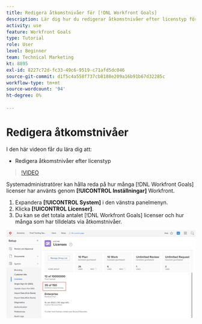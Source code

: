 ```yaml
---
title: Redigera åtkomstnivåer för [!DNL Workfront Goals]
description: Lär dig hur du redigerar åtkomstnivåer efter licenstyp för dina användare i [!DNL Workfront Goals].
activity: use
feature: Workfront Goals
type: Tutorial
role: User
level: Beginner
team: Technical Marketing
kt: 8895
exl-id: 8227c72d-fc33-49c6-9519-c71afd5dc046
source-git-commit: d1f5c4a558f737cb8188e209a16b91b67d32285c
workflow-type: tm+mt
source-wordcount: '94'
ht-degree: 0%

---
```


# Redigera åtkomstnivåer

I den här videon får du lära dig att:

* Redigera åtkomstnivåer efter licenstyp

>[!VIDEO](https://video.tv.adobe.com/v/335189/?quality=12)

Systemadministratörer kan hålla reda på hur många [!DNL Workfront Goals] licenser har använts genom **[!UICONTROL Inställningar]** Workfront.

1. Expandera **[!UICONTROL System]** i den vänstra panelmenyn.
1. Klicka **[!UICONTROL Licenser]**.
1. Du kan se det totala antalet [!DNL Workfront Goals] licenser och hur många som har tilldelats via åtkomstnivåer.

![En skärmbild av antalet [!DNL Workfront Goals] licenser under Inställningar i [!DNL Workfront]](assets/02-workfront-goals-licenses.png)
